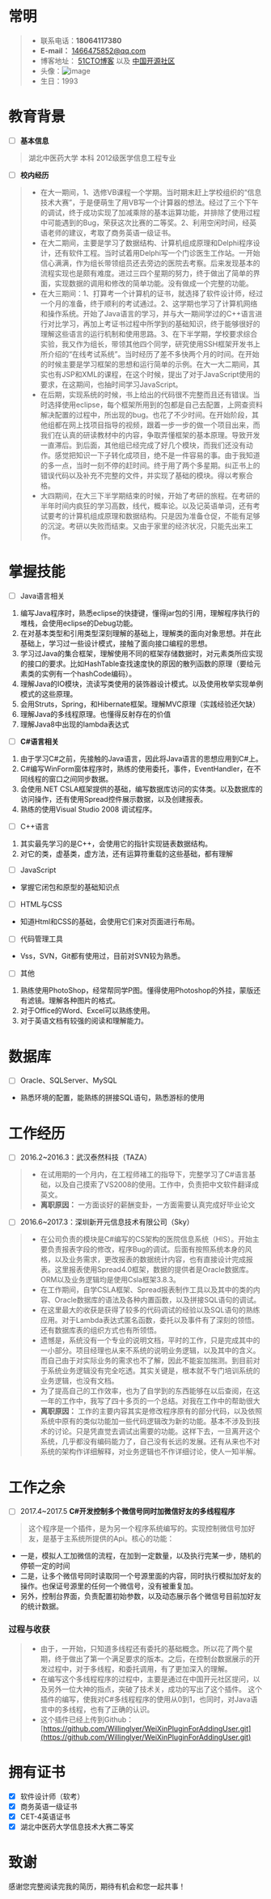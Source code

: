 # **常明**
> - 联系电话：**18064117380**
> - **E-mail：** 1466475852@qq.com
> - 博客地址： [	51CTO博客](http://stickydream.blog.51cto.com/) 以及 [中国开源社区](https://my.oschina.net/charmingBoy/blog)
> - 头像：![image](https://camo.githubusercontent.com/f15639cb03328dcb5eb9bac5f52a9cb8168d1b24/687474703a2f2f692e696d6775722e636f6d2f695673625079512e6a7067)
> - 生日：1993
# 教育背景
- [ ] **基本信息**
> 湖北中医药大学  本科  2012级医学信息工程专业
- [ ] **校内经历**
> - 在大一期间，1、选修VB课程一个学期。当时期末赶上学校组织的“信息技术大赛”，于是便萌生了用VB写一个计算器的想法。经过了三个下午的调试，终于成功实现了加减乘除的基本运算功能，并排除了使用过程中可能遇到的Bug，荣获这次比赛的二等奖。2、利用空闲时间，经英语老师的建议，考取了商务英语一级证书。
> - 在大二期间，主要是学习了数据结构、计算机组成原理和Delphi程序设计，还有软件工程。当时试着用Delphi写一个门诊医生工作站。一开始信心满满，作为组长带领组员还去旁边的医院去考察。后来发现基本的流程实现也是颇有难度。进过三四个星期的努力，终于做出了简单的界面，实现数据的调用和修改的简单功能。没有做成一个完整的功能。
> - 在大三期间：1、打算考一个计算机的证书，就选择了软件设计师，经过一个月的准备，终于顺利的考试通过。2、这学期也学习了计算机网络和操作系统。开始了Java语言的学习，并与大一期间学过的C++语言进行对比学习，再加上考证书过程中所学到的基础知识，终于能够很好的理解这些语言的运行机制和使用思路。3、在下半学期，学校要求综合实验，我又作为组长，带领其他四个同学，研究使用SSH框架开发书上所介绍的“在线考试系统”。当时经历了差不多快两个月的时间。在开始的时候主要是学习框架的思想和运行简单的示例。在大一大二期间，其实也有JSP和XML的课程，在这个时候，提出了对于JavaScript使用的要求，在这期间，也抽时间学习JavaScript。
> - 在后期，实现系统的时候，书上给出的代码很不完整而且还有错误。当时选择使用eclipse，每个框架所用到的包都是自己去配置，上网查资料解决配置的过程中，所出现的bug。也花了不少时间。在开始阶段，其他组都在网上找项目指导的视频，跟着一步一步的做一个项目出来，而我们在认真的研读教材中的内容，争取弄懂框架的基本原理。导致开发一直滞后。到后面，其他组已经完成了好几个模块，而我们还没有动作。感觉把知识一下子转化成项目，绝不是一件容易的事。由于我知道的多一点，当时一刻不停的赶时间。终于用了两个多星期。纠正书上的错误代码以及补充不完整的文件，并实现了基础的模块。得以考察合格。
> - 大四期间，在大三下半学期结束的时候，开始了考研的旅程。在考研的半年时间内疯狂的学习高数，线代，概率论。以及记英语单词，还有考试要考的计算机组成原理和数据结构。只是因为准备仓促，不能有足够的沉淀。考研以失败而结束。又由于家里的经济状况，只能先出来工作。
# 掌握技能
- [ ] Java语言相关
1. 编写Java程序时，熟悉eclipse的快捷键，懂得jar包的引用，理解程序执行的堆栈，会使用eclipse的Debug功能。
2. 在对基本类型和引用类型深刻理解的基础上，理解类的面向对象思想。并在此基础上，学习过一些设计模式，接触了面向接口编程的思想。
3. 学习过Java的集合框架，理解使用不同的框架存储数据时，对元素类所应实现的接口的要求。比如HashTable查找速度快的原因的散列函数的原理（要给元素类的实例有一个hashCode编码）。
4. 理解Java的IO模块，流读写类使用的装饰器设计模式。以及使用枚举实现单例模式的这些原理。
5. 会用Struts，Spring，和Hibernate框架。理解MVC原理（实践经验还欠缺）
6. 理解Java的多线程原理。也懂得反射存在的价值
7. 理解Java8中出现的lambda表达式
- [ ] **C#语言相关**
1. 由于学习C#之前，先接触的Java语言，因此将Java语言的思想应用到C#上。
2. C#编写WinForm窗体程序时，熟练的使用委托，事件，EventHandler，在不同线程的窗口之间同步数据。
3. 会使用.NET CSLA框架提供的基础，编写数据库访问的实体类。以及数据库的访问操作，还有使用Spread控件展示数据，以及创建报表。
4. 熟练的使用Visual Studio 2008 调试程序。
- [ ] C++语言
1. 其实最先学习的是C++，会使用它的指针实现链表数据结构。
1. 对它的类，虚基类，虚方法，还有运算符重载的这些基础，都有理解
- [ ] JavaScript
- 掌握它闭包和原型的基础知识点
- [ ] HTML与CSS
- 知道Html和CSS的基础，会使用它们来对页面进行布局。
- [ ] 代码管理工具
- Vss，SVN，Git都有使用过，目前对SVN较为熟悉。
- [ ] 其他
1. 熟练使用PhotoShop，经常帮同学P图。懂得使用Photoshop的外挂，蒙版还有滤镜。理解各种图片的格式。
1. 对于Office的Word、Excel可以熟练使用。
1. 对于英语文档有较强的阅读和理解能力。
# 数据库
- [ ] Oracle、SQLServer、MySQL
- 熟悉环境的配置，能熟练的拼接SQL语句，熟悉游标的使用
#  工作经历
- [ ] 2016.2~2016.3：武汉泰然科技（TAZA）
> - 在试用期的一个月内，在工程师褚工的指导下，完整学习了C#语言基础，以及自己摸索了VS2008的使用。工作中，负责把中文软件翻译成英文。
> - **离职原因：** 一方面谈好的薪酬变卦，一方面需要认真完成好毕业论文
- [ ] 2016.6~2017.3：深圳新开元信息技术有限公司（Sky）
> - 在公司负责的模块是C#编写的CS架构的医院信息系统（HIS）。开始主要负责报表字段的修改，程序Bug的调试。后面有按照系统本身的风格，以及业务需求，更改报表的数据统计内容，也有直接设计完成报表。这里报表使用Spread4.0框架，数据的提供者是Oracle数据库。ORM以及业务逻辑均是使用Csla框架3.8.3。
> - 在工作期间，自学CSLA框架、Spread报表制作工具以及其中的类的内容、Oracle数据库的语法及各种内置函数，以及拼接SQL语句的调试。
> - 在这里最大的收获是获得了较多的代码调试的经验以及SQL语句的熟练应用。对于Lambda表达式匿名函数，委托以及事件有了深刻的领悟。还有数据库表的组织方式也有所领悟。
> - 遗憾是，系统没有一个专业的说明文档，平时的工作，只是完成其中的一小部分。项目经理也从来不系统的说明业务逻辑，以及其中的含义。而自己由于对实际业务的需求也不了解，因此不能妄加揣测。到目前对于系统业务逻辑没有完全吃透。其实关键是，根本就不专门培训系统的业务逻辑，也没有文档。
> - 为了提高自己的工作效率，也为了自学到的东西能够在以后查阅，在这一年的工作中，我写了四十多页的一个总结。对我在工作中的帮助很大
> - **离职原因：** 工作的主要内容其实是修改程序原有的部分代码，以及依照系统中原有的类似功能加一些代码逻辑改为新的功能。基本不涉及到技术的讨论。只是凭直觉去调试出需要的功能。这样下去，一旦离开这个系统，几乎都没有编码能力了，自己没有长远的发展。还有从来也不对系统的架构作详细解释，对业务逻辑也不作详细讨论，使人一知半解。
# 工作之余
- [ ] 2017.4~2017.5 **C#开发控制多个微信号同时加微信好友的多线程程序**
> 这个程序是一个插件，是为另一个程序系统编写的。实现控制微信号加好友，是基于主系统所提供的Api。核心的功能：
- 一是，模拟人工加微信的流程，在加到一定数量，以及执行完某一步，随机的停顿一定的时间
- 二是，让多个微信号同时读取同一个号源里面的内容，同时执行模拟加好友的操作。也保证号源里的任何一个微信号，没有被重复加。
- 另外，控制台界面，负责配置初始参数，以及动态展示各个微信号目前加好友的统计数据。
### 过程与收获
> - 由于，一开始，只知道多线程还有委托的基础概念。所以花了两个星期，终于做出了第一个满足要求的版本。之后，在控制台数据展示的开发过程中，对于多线程，和委托调用，有了更加深入的理解。
> - 在编写这个多线程程序的过程中，主要是通过在中国开元社区提问，以及另外一位大神的指点，突破了技术关，成功的写出了这个插件。
这个插件的编写，使我对C#多线程程序的使用从0到1，也同时，对Java语言中的多线程，也有了正确的认识。
> - 这个插件已经上传到Github：[https://github.com/Willinglyer/WeiXinPluginForAddingUser.git](https://github.com/Willinglyer/WeiXinPluginForAddingUser.git)
# 拥有证书
- [x] 软件设计师（软考）
- [x] 商务英语一级证书
- [x] CET-4英语证书
- [x] 湖北中医药大学信息技术大赛二等奖
# 致谢
感谢您完整阅读完我的简历，期待有机会和您一起共事！

